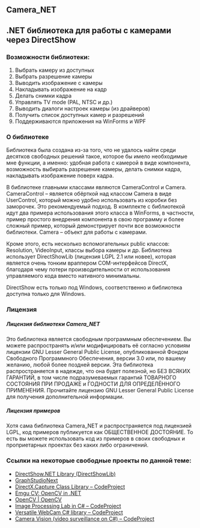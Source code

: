 Camera_NET
----------
.NET библиотека для работы с камерами через DirectShow
----------

### Возможности библиотеки:
1. Выбрать камеру из доступных
2. Выбрать разрешение камеры
3. Выводить изображение с камеры
4. Накладывать изображение на кадр
5. Делать снимки кадра
6. Управлять TV mode (PAL, NTSC и др.)
7. Выводить диалоги настроек камеры (из драйверов)
8. Получить список доступных камер и разрешений
9. Поддерживаются приложения на WinForms и WPF

### О библиотеке
Библиотека была создана из-за того, что не удалось найти среди десятков свободных решений такое, которое бы имело необходимые мне функции, а именно: удобная работа с камерой в виде компонента, возможность выбирать разрешение камеры, делать снимки кадра, накладывать изображение поверх кадра.

В библиотеке главными классами являются CameraControl и Camera. 
CameraControl – является обёрткой над классом Camera в виде UserControl, который можно удобно использовать из коробки без заморочек. Это рекомендуемый подход. 
В комплекте с библиотекой идут два примера использования этого класса в WinForms, в частности, пример простого внедрения компонента в свою программу и более сложный пример, который демонстрирует почти все возможности библиотеки.
Camera – объект для работы с камерами.

Кроме этого, есть несколько вспомогательных public классов: Resolution, VideoInput, классы выбора камеры и др.
Библиотека использует DirectShowLib (лицензия LGPL 2.1 или новее), которая является очень тонким враппером COM-интерфейсов DirectX, благодаря чему потери производительности от использования управляемого кода вместо нативного минимальны.

DirectShow есть только под Windows, соответственно и библиотека доступна только для Windows.

### Лицензия
##### Лицензия библиотеки Camera_NET
Это библиотека является свободным программным обеспечением. Вы можете распространять и/или модифицировать её согласно условиям лицензии GNU Lesser General Public License, опубликованной Фондом Свободного Программного Обеспечения, версии 3.0 или, по вашему желанию, любой более поздней версии.
Эта библиотека распространяется в надежде, что она будет полезной, но БЕЗ ВСЯКИХ ГАРАНТИЙ, в том числе подразумеваемых гарантий ТОВАРНОГО СОСТОЯНИЯ ПРИ ПРОДАЖЕ и ГОДНОСТИ ДЛЯ ОПРЕДЕЛЁННОГО ПРИМЕНЕНИЯ. Прочитайте лицензию GNU Lesser General Public License для получения дополнительной информации. 
##### Лицензия примеров
Хотя сама библиотека Camera_NET и распространяется под лицензией LGPL, код примеров публикуется как ОБЩЕСТВЕННОЕ ДОСТОЯНИЕ. То есть вы можете использовать код из примеров в своих свободных и проприетарных проектах без каких либо ограничений.

### Ссылки на некоторые свободные проекты по данной теме:
- [DirectShow.NET Library (DirectShowLib)](https://sourceforge.net/projects/directshownet/)
- [GraphStudioNext](https://github.com/cplussharp/graph-studio-next)
- [DirectX.Capture Class Library –  CodeProject](https://www.codeproject.com/Articles/3566/DirectX-Capture-Class-Library)
- [Emgu CV: OpenCV in .NET](https://www.emgu.com/wiki/index.php/Main_Page)
- [OpenCV | OpenCV](https://opencv.org/)
- [Image Processing Lab in C# –  CodeProject](https://www.codeproject.com/Articles/9727/Image-Processing-Lab-in-C)
- [Versatile WebCam C# library –  CodeProject](https://www.codeproject.com/Articles/125478/Versatile-WebCam-C-library)
- [Camera Vision (video surveillance on C#) –  CodeProject](https://www.codeproject.com/Articles/15537/Camera-Vision-video-surveillance-on-C)

